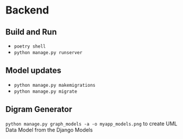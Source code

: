 # Backend

## Build and Run

- `poetry shell`
- `python manage.py runserver`

## Model updates

- `python manage.py makemigrations`
- `python manage.py migrate`

## Digram Generator

`python manage.py graph_models -a -o myapp_models.png` to create UML Data Model from the Django Models

